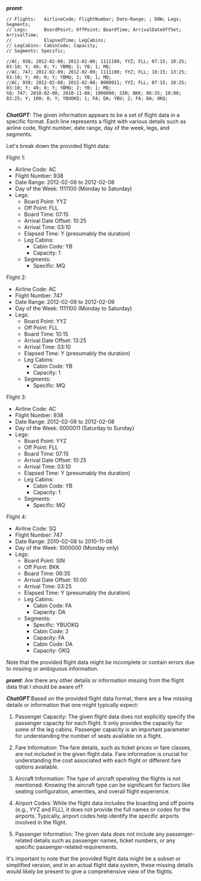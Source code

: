 ***promt***: 
```csv 
// Flights:   AirlineCode; FlightNumber; Date-Range; ; DOW; Legs; Segments;
// Legs:      BoardPoint; OffPoint; BoardTime; ArrivalDateOffSet; ArrivalTime;
//            ElapsedTime; LegCabins;
// LegCabins: CabinCode; Capacity;
// Segments: Specific; 

//AC; 938; 2012-02-08; 2012-02-08; 1111100; YYZ; FLL; 07:15; 10:25; 03:10; Y; 40; 0; Y; YBMQ; 2; YB; 1; MQ;
//AC; 747; 2012-02-09; 2012-02-09; 1111100; YYZ; FLL; 10:15; 13:25; 03:10; Y; 40; 0; Y; YBMQ; 2; YB; 1; MQ;
//AC; 938; 2012-02-08; 2012-02-08; 0000011; YYZ; FLL; 07:15; 10:25; 03:10; Y; 40; 0; Y; YBMQ; 2; YB; 1; MQ;
SQ; 747; 2010-02-08; 2010-11-08; 1000000; SIN; BKK; 06:35; 10:00; 03:25; Y; 100; 0; Y; YBUOKQ; 1; FA; DA; YBU; 2; FA; DA; OKQ;


```
***ChatGPT***: The given information appears to be a set of flight data in a specific format. Each line represents a flight with various details such as airline code, flight number, date range, day of the week, legs, and segments.

Let's break down the provided flight data:

Flight 1:

- Airline Code: AC
- Flight Number: 938
- Date Range: 2012-02-08 to 2012-02-08
- Day of the Week: 1111100 (Monday to Saturday)
- Legs:
  - Board Point: YYZ
  - Off Point: FLL
  - Board Time: 07:15
  - Arrival Date Offset: 10:25
  - Arrival Time: 03:10
  - Elapsed Time: Y (presumably the duration)
  - Leg Cabins:
    - Cabin Code: YB
    - Capacity: 1
  - Segments:
    - Specific: MQ

Flight 2:

- Airline Code: AC
- Flight Number: 747
- Date Range: 2012-02-09 to 2012-02-09
- Day of the Week: 1111100 (Monday to Saturday)
- Legs:
  - Board Point: YYZ
  - Off Point: FLL
  - Board Time: 10:15
  - Arrival Date Offset: 13:25
  - Arrival Time: 03:10
  - Elapsed Time: Y (presumably the duration)
  - Leg Cabins:
    - Cabin Code: YB
    - Capacity: 1
  - Segments:
    - Specific: MQ

Flight 3:

- Airline Code: AC
- Flight Number: 938
- Date Range: 2012-02-08 to 2012-02-08
- Day of the Week: 0000011 (Saturday to Sunday)
- Legs:
  - Board Point: YYZ
  - Off Point: FLL
  - Board Time: 07:15
  - Arrival Date Offset: 10:25
  - Arrival Time: 03:10
  - Elapsed Time: Y (presumably the duration)
  - Leg Cabins:
    - Cabin Code: YB
    - Capacity: 1
  - Segments:
    - Specific: MQ

Flight 4:

- Airline Code: SQ
- Flight Number: 747
- Date Range: 2010-02-08 to 2010-11-08
- Day of the Week: 1000000 (Monday only)
- Legs:
  - Board Point: SIN
  - Off Point: BKK
  - Board Time: 06:35
  - Arrival Date Offset: 10:00
  - Arrival Time: 03:25
  - Elapsed Time: Y (presumably the duration)
  - Leg Cabins:
    - Cabin Code: FA
    - Capacity: DA
  - Segments:
    - Specific: YBUOKQ
    - Cabin Code: 2
    - Capacity: FA
    - Cabin Code: DA
    - Capacity: OKQ

Note that the provided flight data might be incomplete or contain errors due to missing or ambiguous information.



***promt***:  Are there any other details or information missing from the flight data that I should be aware of?


***ChatGPT***:Based on the provided flight data format, there are a few missing details or information that one might typically expect:

1. Passenger Capacity: The given flight data does not explicitly specify the passenger capacity for each flight. It only provides the capacity for some of the leg cabins. Passenger capacity is an important parameter for understanding the number of seats available on a flight.

1. Fare Information: The fare details, such as ticket prices or fare classes, are not included in the given flight data. Fare information is crucial for understanding the cost associated with each flight or different fare options available.

1. Aircraft Information: The type of aircraft operating the flights is not mentioned. Knowing the aircraft type can be significant for factors like seating configuration, amenities, and overall flight experience.

1. Airport Codes: While the flight data includes the boarding and off points (e.g., YYZ and FLL), it does not provide the full names or codes for the airports. Typically, airport codes help identify the specific airports involved in the flight.

1. Passenger Information: The given data does not include any passenger-related details such as passenger names, ticket numbers, or any specific passenger-related requirements.

It's important to note that the provided flight data might be a subset or simplified version, and in an actual flight data system, these missing details would likely be present to give a comprehensive view of the flights. 
